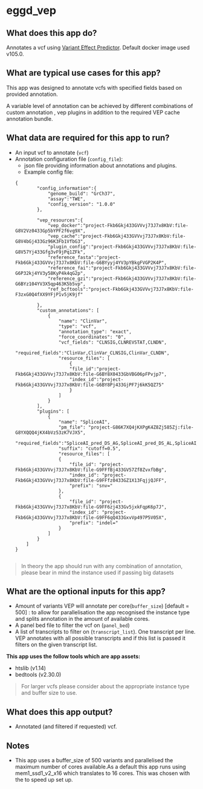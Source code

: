 # eggd_vep

## What does this app do?

Annotates a vcf using [Variant Effect Predictor](https://github.com/Ensembl/ensembl-vep). Default docker image used v105.0.

## What are typical use cases for this app?
This app was designed to annotate vcfs with specified fields based on provided annotation.

A variable level of annotation can be achieved by different combinations of custom annotation , vep plugins in addition to the required VEP cache annotation bundle.

## What data are required for this app to run?
- An input vcf to annotate (`vcf`)
- Annotation configuration file (`config_file`):
    - json file providing information about annotations and plugins.
    - Example config file:
  	```
    {
            "config_information":{
                "genome_build": "GrCh37",
                "assay":"TWE",
                "config_version": "1.0.0"
            },

            "vep_resources":{
                "vep_docker":"project-Fkb6Gkj433GVVvj73J7x8KbV:file-G8V2Vz0433Gp5bYPF2f6vg9X",
                "vep_cache":"project-Fkb6Gkj433GVVvj73J7x8KbV:file-G8V4bGj433Gz96K3Fb1VfbG3",
                "plugin_config":"project-Fkb6Gkj433GVVvj73J7x8KbV:file-G8V57Yj433Gfg3vF9jPq1ZFk",
                "reference_fasta":"project-Fkb6Gkj433GVVvj73J7x8KbV:file-G6BYyyj4YV3pYBkgFVGP2K4P",
                "reference_fai":"project-Fkb6Gkj433GVVvj73J7x8KbV:file-G6P32kj4YV3y58KyP4k4qG2p",
                "reference_gzi":"project-Fkb6Gkj433GVVvj73J7x8KbV:file-G6BYz104YV3X5qp463K5b5vp",
                "ref_bcftools":"project-Fkb6Gkj433GVVvj73J7x8KbV:file-F3zxG0Q4fXX9YFjP1v5jK9jf"

            },
            "custom_annotations": [
                {
                    "name": "ClinVar",
                    "type": "vcf",
                    "annotation_type": "exact",
                    "force_coordinates": "0",
                    "vcf_fields": "CLNSIG,CLNREVSTAT,CLNDN",
                    "required_fields":"ClinVar,ClinVar_CLNSIG,ClinVar_CLNDN",
                    "resource_files": [
                        {
                        "file_id":"project-Fkb6Gkj433GVVvj73J7x8KbV:file-G6BY8X0433GbVBG06pFPvjp7",
                        "index_id":"project-Fkb6Gkj433GVVvj73J7x8KbV:file-G6BY8Pj433GjPF7j6kK5QZ75"
                        }
                    ]
                }
            ],
            "plugins": [
                {
                    "name": "SpliceAI",
                    "pm_file": "project-G86K7XQ4jKXPgK4Z8Zj585Zj:file-G8YXQQQ4jKX4bVz53zK7VJX5",
                    "required_fields":"SpliceAI_pred_DS_AG,SpliceAI_pred_DS_AL,SpliceAI_pred_DS_DG,SpliceAI_pred_DS_DL",
                    "suffix": "cutoff=0.5",
                    "resource_files": [
                    {
                        "file_id": "project-Fkb6Gkj433GVVvj73J7x8KbV:file-G9FFfBj433GV57Zf8ZvxfbBg",
                        "index_id": "project-Fkb6Gkj433GVVvj73J7x8KbV:file-G9FFfz0433GZ1X13FqjjQJFF",
                        "prefix": "snv="
                    },
                    {
                        "file_id": "project-Fkb6Gkj433GVVvj73J7x8KbV:file-G9FF6zj433Gv5jxkFqpK6p7J",
                        "index_id": "project-Fkb6Gkj433GVVvj73J7x8KbV:file-G9FF6qQ433GxvVp497P5V05X",
                        "prefix": "indel="
                    }
                ]
            }
        ]
    }


	```
> In theory the app should run with any combination of annotation, please bear in mind the instance used if passing big datasets


## What are the optional inputs for this app?
- Amount of variants VEP will annotate per core(`buffer_size`) [default = 500] : to allow for parallelisation the app recognised the instance type and splits annotation in the amount of available cores.
- A panel bed file to filter the vcf on (`panel_bed`)
- A list of transcripts to filter on (`transcript_list`). One transcript per line. VEP annotates with all possible transcripts and if this list is passed it filters on the given transcript list.

__This app uses the follow tools which are app assets:__
* htslib (v1.14)
* bedtools (v2.30.0)



> For larger vcfs please consider about the appropriate instance type and buffer size to use.
## What does this app output?
- Annotated (and filtered if requested) vcf.

## Notes
- This app uses a buffer_size of 500 variants and parallelised the maximum number of cores available.As a default this app runs using mem1_ssd1_v2_x16 which translates to 16 cores. This was chosen with the to speed up set up.
